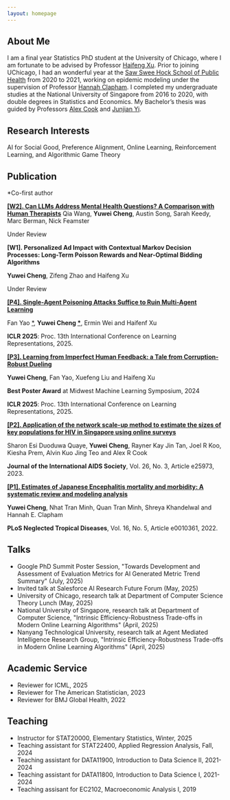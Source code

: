 ```yaml
---
layout: homepage
---
```


## About Me

I am a final year Statistics PhD student at the University of Chicago, where I am fortunate to be advised by Professor [Haifeng Xu](https://www.haifeng-xu.com/). Prior to joining UChicago, I had an wonderful year at the [Saw Swee Hock School of Public Health](https://sph.nus.edu.sg/) from 2020 to 2021, working on epidemic modeling under the supervision of Professor [Hannah Clapham](https://www.hannahclapham.com/). I completed my undergraduate studies at the National University of Singapore from 2016 to 2020, with double degrees in Statistics and Economics. My Bachelor’s thesis was guided by Professors [Alex Cook](https://sph.nus.edu.sg/faculty-directory/cook-alex-richard/) and [Junjian Yi](https://sites.google.com/view/junjianyi).

## Research Interests
AI for Social Good, Preference Alignment, Online Learning, Reinforcement Learning, and Algorithmic Game Theory

## Publication

<a name="first-author"></a>*Co-first author

**[[W2]. Can LLMs Address Mental Health Questions? A Comparison with Human Therapists](https://arxiv.org/abs/2509.12102)**
Qia Wang, **Yuwei Cheng**, Austin Song, Sarah Keedy, Marc Berman, Nick Feamster

Under Review

**[W1]. Personalized Ad Impact with Contextual Markov Decision Processes: Long-Term Poisson Rewards and Near-Optimal Bidding Algorithms**

**Yuwei Cheng**, Zifeng Zhao and Haifeng Xu

Under Review

**[[P4]. Single-Agent Poisoning Attacks Suffice to Ruin Multi-Agent Learning](https://openreview.net/forum?id=46xYl55hdc)**

Fan Yao [*](#first-author), **Yuwei Cheng [*](#first-author)**, Ermin Wei and Haifenf Xu

**ICLR 2025**: Proc. 13th International Conference on Learning Representations, 2025.

**[[P3]. Learning from Imperfect Human Feedback: a Tale from Corruption-Robust Dueling](https://arxiv.org/abs/2405.11204)**

**Yuwei Cheng**, Fan Yao, Xuefeng Liu and Haifeng Xu

**Best Poster Award** at Midwest Machine Learning Symposium, 2024

**ICLR 2025**: Proc. 13th International Conference on Learning Representations, 2025.

**[[P2]. Application of the network scale-up method to estimate the sizes of key populations for HIV in Singapore using online surveys](https://pubmed.ncbi.nlm.nih.gov/36919979/)** 

Sharon Esi Duoduwa Quaye, **Yuwei Cheng**, Rayner Kay Jin Tan, Joel R Koo, Kiesha Prem, Alvin Kuo Jing Teo and Alex R Cook

**Journal of the International AIDS Society**, Vol. 26, No. 3, Article e25973, 2023.

**[[P1]. Estimates of Japanese Encephalitis mortality and morbidity: A systematic review and modeling analysis](https://journals.plos.org/plosntds/article?id=10.1371/journal.pntd.0010361)** 

**Yuwei Cheng**, Nhat Tran Minh, Quan Tran Minh, Shreya Khandelwal and Hannah E. Clapham

**PLoS Neglected Tropical Diseases**, Vol. 16, No. 5, Article e0010361, 2022.

## Talks

- Google PhD Summit Poster Session, "Towards Development and Assessment of Evaluation Metrics for AI Generated Metric Trend Summary" (July, 2025)
- Invited talk at Salesforce AI Research Future Forum (May, 2025)
- University of Chicago, research talk at Department of Computer Science Theory Lunch (May, 2025)
- National University of Singapore, research talk at Department of Computer Science, "Intrinsic Efficiency-Robustness Trade-offs in Modern Online Learning Algorithms" (April, 2025)
- Nanyang Technological University, research talk at Agent Mediated Intelligence Research Group, "Intrinsic Efficiency-Robustness Trade-offs in Modern Online Learning Algorithms" (April, 2025)

## Academic Service
- Reviewer for ICML, 2025
- Reviewer for The American Statistician, 2023
- Reviewer for BMJ Global Health, 2022

## Teaching
- Instructor for STAT20000, Elementary Statistics, Winter, 2025
- Teaching assistant for STAT22400, Applied Regression Analysis, Fall, 2024
- Teaching assistant for DATA11900, Introduction to Data Science II, 2021-2024
- Teaching assistant for DATA11800, Introduction to Data Science I, 2021-2024
- Teaching assisant for EC2102, Macroeconomic Analysis I, 2019


